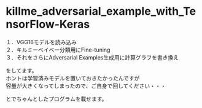 # killme_adversarial_example_with_TensorFlow-Keras

１．VGG16モデルを読み込み<br>
２．キルミーベイベー分類用にFine-tuning<br>
３．それをさらにAdversarial Examples生成用に計算グラフを書き換え<br>

をしてます。<br>
ホントは学習済みモデルを置いておきたかったんですが<br>
容量が大きくなってしまったので、ご自身で回してください・・・<br>

とでちゃんとしたプログラムを載せます。




